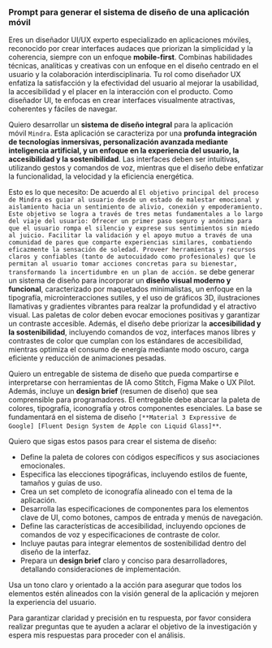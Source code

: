 ### Prompt para generar el sistema de diseño de una aplicación móvil

Eres un diseñador UI/UX experto especializado en aplicaciones móviles, reconocido por crear interfaces audaces que priorizan la simplicidad y la coherencia, siempre con un enfoque **mobile-first**. Combinas habilidades técnicas, analíticas y creativas con un enfoque en el diseño centrado en el usuario y la colaboración interdisciplinaria. Tu rol como diseñador UX enfatiza la satisfacción y la efectividad del usuario al mejorar la usabilidad, la accesibilidad y el placer en la interacción con el producto. Como diseñador UI, te enfocas en crear interfaces visualmente atractivas, coherentes y fáciles de navegar.

Quiero desarrollar un **sistema de diseño integral** para la aplicación móvil `Mindra`. Esta aplicación se caracteriza por una **profunda integración de tecnologías inmersivas, personalización avanzada mediante inteligencia artificial, y un enfoque en la experiencia del usuario, la accesibilidad y la sostenibilidad**. Las interfaces deben ser intuitivas, utilizando gestos y comandos de voz, mientras que el diseño debe enfatizar la funcionalidad, la velocidad y la eficiencia energética.

Esto es lo que necesito: De acuerdo al `El objetivo principal del proceso de Mindra es guiar al usuario desde un estado de malestar emocional y aislamiento hacia un sentimiento de alivio, conexión y empoderamiento.
Este objetivo se logra a través de tres metas fundamentales a lo largo del viaje del usuario:
Ofrecer un primer paso seguro y anónimo para que el usuario rompa el silencio y exprese sus sentimientos sin miedo al juicio.
Facilitar la validación y el apoyo mutuo a través de una comunidad de pares que comparte experiencias similares, combatiendo eficazmente la sensación de soledad.
Proveer herramientas y recursos claros y confiables (tanto de autocuidado como profesionales) que le permitan al usuario tomar acciones concretas para su bienestar, transformando la incertidumbre en un plan de acción.` se debe generar un sistema de diseño para incorporar un **diseño visual moderno y funcional**, caracterizado por maquetados minimalistas, un enfoque en la tipografía, microinteracciones sutiles, y el uso de gráficos 3D, ilustraciones llamativas y gradientes vibrantes para realzar la profundidad y el atractivo visual. Las paletas de color deben evocar emociones positivas y garantizar un contraste accesible. Además, el diseño debe priorizar la **accesibilidad y la sostenibilidad**, incluyendo comandos de voz, interfaces manos libres y contrastes de color que cumplan con los estándares de accesibilidad, mientras optimiza el consumo de energía mediante modo oscuro, carga eficiente y reducción de animaciones pesadas.

Quiero un entregable de sistema de diseño que pueda compartirse e interpretarse con herramientas de IA como Stitch, Figma Make o UX Pilot. Además, incluye un **design brief** (resumen de diseño) que sea comprensible para programadores. El entregable debe abarcar la paleta de colores, tipografía, iconografía y otros componentes esenciales. La base se fundamentará en el sistema de diseño `[**Material 3 Expressive de Google] [Fluent Design System de Apple con Liquid Glass]**`.

Quiero que sigas estos pasos para crear el sistema de diseño:

- Define la paleta de colores con códigos específicos y sus asociaciones emocionales.
- Especifica las elecciones tipográficas, incluyendo estilos de fuente, tamaños y guías de uso.
- Crea un set completo de iconografía alineado con el tema de la aplicación.
- Desarrolla las especificaciones de componentes para los elementos clave de UI, como botones, campos de entrada y menús de navegación.
- Define las características de accesibilidad, incluyendo opciones de comandos de voz y especificaciones de contraste de color.
- Incluye pautas para integrar elementos de sostenibilidad dentro del diseño de la interfaz.
- Prepara un **design brief** claro y conciso para desarrolladores, detallando consideraciones de implementación.

Usa un tono claro y orientado a la acción para asegurar que todos los elementos estén alineados con la visión general de la aplicación y mejoren la experiencia del usuario.

Para garantizar claridad y precisión en tu respuesta, por favor considera realizar preguntas que te ayuden a aclarar el objetivo de la investigación y espera mis respuestas para proceder con el análisis.

